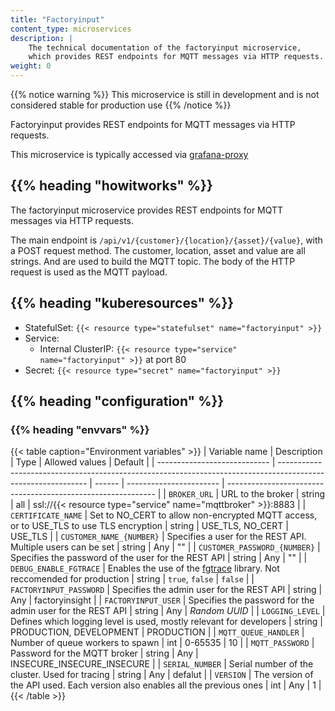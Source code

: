 ```yaml
---
title: "Factoryinput"
content_type: microservices
description: |
    The technical documentation of the factoryinput microservice,
    which provides REST endpoints for MQTT messages via HTTP requests.
weight: 0
---
```


<!-- overview -->

{{% notice warning %}}
This microservice is still in development and is not considered stable for production use
{{% /notice %}}

Factoryinput provides REST endpoints for MQTT messages via HTTP requests.

This microservice is typically accessed via [grafana-proxy](/docs/architecture/microservices/community/grafana-proxy)

## {{% heading "howitworks" %}}

The factoryinput microservice provides REST endpoints for MQTT messages via HTTP requests.

The main endpoint is `/api/v1/{customer}/{location}/{asset}/{value}`, with a POST
request method. The customer, location, asset and value are all strings. And are
used to build the MQTT topic. The body of the HTTP request is used as the MQTT
payload.

<!-- body -->

## {{% heading "kuberesources" %}}

- StatefulSet: `{{< resource type="statefulset" name="factoryinput" >}}`
- Service:
  - Internal ClusterIP: `{{< resource type="service" name="factoryinput" >}}` at
    port 80
- Secret: `{{< resource type="secret" name="factoryinput" >}}`

## {{% heading "configuration" %}}

### {{% heading "envvars" %}}

{{< table caption="Environment variables" >}}
| Variable name                | Description                                                                                                  | Type   | Allowed values          | Default                                                      |
| ---------------------------- | ------------------------------------------------------------------------------------------------------------ | ------ | ----------------------- | ------------------------------------------------------------ |
| `BROKER_URL`                 | URL to the broker                                                                                            | string | all                     | ssl://{{< resource type="service" name="mqttbroker" >}}:8883 |
| `CERTIFICATE_NAME`           | Set to NO_CERT to allow non-encrypted MQTT access, or to USE_TLS to use TLS encryption                       | string | USE_TLS, NO_CERT        | USE_TLS                                                      |
| `CUSTOMER_NAME_{NUMBER}`     | Specifies a user for the REST API. Multiple users can be set                                                 | string | Any                     | ""                                                           |
| `CUSTOMER_PASSWORD_{NUMBER}` | Specifies the password of the user for the REST API                                                          | string | Any                     | ""                                                           |
| `DEBUG_ENABLE_FGTRACE`       | Enables the use of the [fgtrace](https://github.com/felixge/fgtrace) library. Not reccomended for production | string | `true`, `false`         | `false`                                                      |
| `FACTORYINPUT_PASSWORD`      | Specifies the admin user for the REST API                                                                    | string | Any                     | factoryinsight                                               |
| `FACTORYINPUT_USER`          | Specifies the password for the admin user for the REST API                                                   | string | Any                     | _Random UUID_                                                |
| `LOGGING_LEVEL`              | Defines which logging level is used, mostly relevant for developers                                          | string | PRODUCTION, DEVELOPMENT | PRODUCTION                                                   |
| `MQTT_QUEUE_HANDLER`         | Number of queue workers to spawn                                                                             | int    | 0-65535                 | 10                                                           |
| `MQTT_PASSWORD`              | Password for the MQTT broker                                                                                 | string | Any                     | INSECURE_INSECURE_INSECURE                                   |
| `SERIAL_NUMBER`              | Serial number of the cluster. Used for tracing                                                               | string | Any                     | defalut                                                      |
| `VERSION`                    | The version of the API used. Each version also enables all the previous ones                                 | int    | Any                     | 1                                                            |
{{< /table >}}
